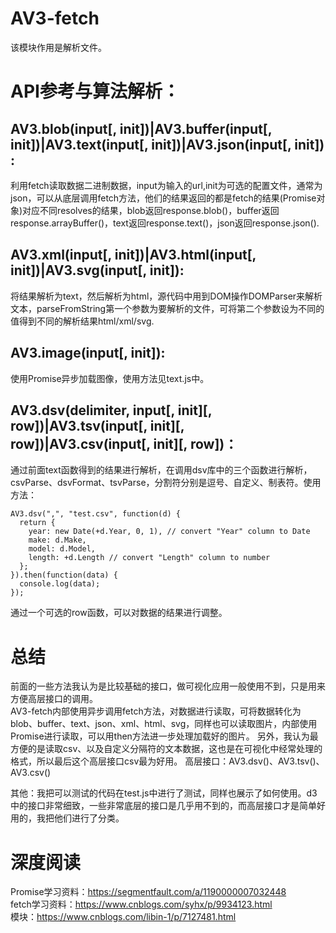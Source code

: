 # AV3-fetch

该模块作用是解析文件。

# API参考与算法解析：  

## AV3.blob(input[, init])|AV3.buffer(input[, init])|AV3.text(input[, init])|AV3.json(input[, init]) :  
利用fetch读取数据二进制数据，input为输入的url,init为可选的配置文件，通常为json，可以从底层调用fetch方法，他们的结果返回的都是fetch的结果(Promise对象)对应不同resolves的结果，blob返回response.blob()，buffer返回response.arrayBuffer()，text返回response.text()，json返回response.json().  

## AV3.xml(input[, init])|AV3.html(input[, init])|AV3.svg(input[, init]):  
将结果解析为text，然后解析为html，源代码中用到DOM操作DOMParser来解析文本，parseFromString第一个参数为要解析的文件，可将第二个参数设为不同的值得到不同的解析结果html/xml/svg.  

## AV3.image(input[, init]):  
使用Promise异步加载图像，使用方法见text.js中。  

## AV3.dsv(delimiter, input[, init][, row])|AV3.tsv(input[, init][, row])|AV3.csv(input[, init][, row])： 
通过前面text函数得到的结果进行解析，在调用dsv库中的三个函数进行解析，csvParse、dsvFormat、tsvParse，分割符分别是逗号、自定义、制表符。使用方法：  

```
AV3.dsv(",", "test.csv", function(d) {
  return {
    year: new Date(+d.Year, 0, 1), // convert "Year" column to Date
    make: d.Make,
    model: d.Model,
    length: +d.Length // convert "Length" column to number
  };
}).then(function(data) {
  console.log(data);
});
```


通过一个可选的row函数，可以对数据的结果进行调整。

# 总结  
前面的一些方法我认为是比较基础的接口，做可视化应用一般使用不到，只是用来方便高层接口的调用。  
AV3-fetch内部使用异步调用fetch方法，对数据进行读取，可将数据转化为blob、buffer、text、json、xml、html、svg，同样也可以读取图片，内部使用Promise进行读取，可以用then方法进一步处理加载好的图片。
另外，我认为最方便的是读取csv、以及自定义分隔符的文本数据，这也是在可视化中经常处理的格式，所以最后这个高层接口csv最为好用。
高层接口：AV3.dsv()、AV3.tsv()、AV3.csv()  

其他：我把可以测试的代码在test.js中进行了测试，同样也展示了如何使用。d3中的接口非常细致，一些非常底层的接口是几乎用不到的，而高层接口才是简单好用的，我把他们进行了分类。

# 深度阅读  
Promise学习资料：https://segmentfault.com/a/1190000007032448  
fetch学习资料：https://www.cnblogs.com/syhx/p/9934123.html  
模块：https://www.cnblogs.com/libin-1/p/7127481.html